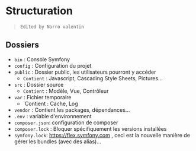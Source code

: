 # Structuration

> `Edited by Norro valentin` 

## Dossiers

* `bin` : Console Symfony
* `config` : Configuration du projet
* `public` : Dossier public, les utilisateurs pourront y accéder 
    * `Contient` : Javascript, Cascading Style Sheets, Pictures...
* `src` : Dossier source
    * `Contient` : Modèle, Vue, Contrôleur
* `var` : Fichier temporaire
    * `Contient : Cache, Log
* `vendor` : Contient les packages, dépendances...
* `.env` : variable d'environnement
* `composer.json`: configuration de composer
* `composer.lock` : Bloquer spécifiquement les versions installées
* `symfony.lock`: https://flex.symfony.com , ceci est la nouvelle manière de gérer les bundles (avec des alias)...